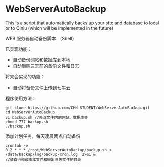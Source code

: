 # WebServerAutoBackup

This is a script that automatically backs up your site and database to local or to Qiniu (which will be implemented in the future)

WEB 服务器自动备份脚本 （Shell）

已实现功能：
 - 自动备份网站和数据库到本地
 - 自动删除三天前的备份文件和日志

将来会实现的功能：
 - 自动将备份文件上传到七牛云


程序使用方法：

    git clone https://github.com/CHN-STUDENT/WebServerAutoBackup.git
    cd WebServerAutoBackup
    vi backup.sh //修改文件内的网站、数据库等
    chmod 777 backup.sh
    ./backup.sh

添加计划任务，每天凌晨两点自动备份
    
    crontab -e
    0 2 * * * /root/WebServerAutoBackup/backup.sh > /data/backup/log/backup-cron.log  2>&1 &
    //请自行修改脚本文件和输出日志文件的目录



